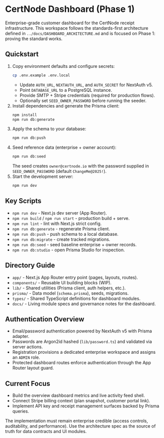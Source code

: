 # CertNode Dashboard (Phase 1)

Enterprise-grade customer dashboard for the CertNode receipt infrastructure. This workspace follows the standards-first architecture defined in `../docs/DASHBOARD_ARCHITECTURE.md` and is focused on Phase 1: proving the standard works.

## Quickstart

1. Copy environment defaults and configure secrets:
   ```bash
   cp .env.example .env.local
   ```
   - Update `AUTH_URL`, `NEXTAUTH_URL`, and `AUTH_SECRET` for NextAuth v5.
   - Point `DATABASE_URL` to a PostgreSQL instance.
   - Provide SMTP + Stripe credentials (required for production flows).
   - Optionally set `SEED_OWNER_PASSWORD` before running the seeder.
2. Install dependencies and generate the Prisma client:
   ```bash
   npm install
   npm run db:generate
   ```
3. Apply the schema to your database:
   ```bash
   npm run db:push
   ```
4. Seed reference data (enterprise + owner account):
   ```bash
   npm run db:seed
   ```
   The seed creates `owner@certnode.io` with the password supplied in `SEED_OWNER_PASSWORD` (default `ChangeMe@2025!`).
5. Start the development server:
   ```bash
   npm run dev
   ```

## Key Scripts

- `npm run dev` - Next.js dev server (App Router).
- `npm run build` / `npm run start` - production build + serve.
- `npm run lint` - lint with Next.js strict config.
- `npm run db:generate` - regenerate Prisma client.
- `npm run db:push` - push schema to a local database.
- `npm run db:migrate` - create tracked migrations.
- `npm run db:seed` - seed baseline enterprise + owner records.
- `npm run db:studio` - open Prisma Studio for inspection.

## Directory Guide

- `app/` - Next.js App Router entry point (pages, layouts, routes).
- `components/` - Reusable UI building blocks (WIP).
- `lib/` - Shared utilities (Prisma client, auth helpers, etc.).
- `prisma/` - Data model (`schema.prisma`), seeds, migrations.
- `types/` - Shared TypeScript definitions for dashboard modules.
- `docs/` - Living module specs and governance notes for the dashboard.

## Authentication Overview

- Email/password authentication powered by NextAuth v5 with Prisma adapter.
- Passwords are Argon2id hashed (`lib/password.ts`) and validated via server actions.
- Registration provisions a dedicated enterprise workspace and assigns an `ADMIN` role.
- Protected dashboard routes enforce authentication through the App Router layout guard.

## Current Focus

- Build the overview dashboard metrics and live activity feed shell.
- Connect Stripe billing context (plan snapshot, customer portal link).
- Implement API key and receipt management surfaces backed by Prisma queries.

The implementation must remain enterprise credible (access controls, auditability, and performance). Use the architecture spec as the source of truth for data contracts and UI modules.

